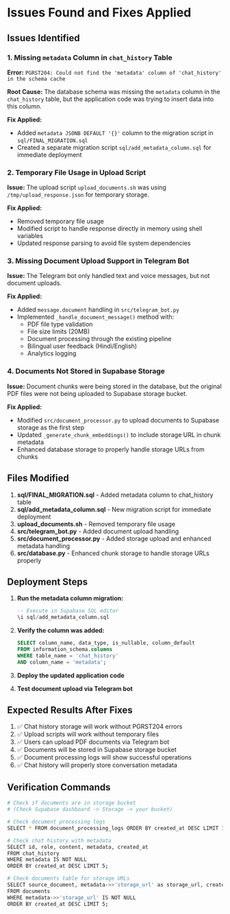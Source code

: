 # Issues Found and Fixes Applied

## Issues Identified

### 1. Missing `metadata` Column in `chat_history` Table
**Error:** `PGRST204: Could not find the 'metadata' column of 'chat_history' in the schema cache`

**Root Cause:** The database schema was missing the `metadata` column in the `chat_history` table, but the application code was trying to insert data into this column.

**Fix Applied:**
- Added `metadata JSONB DEFAULT '{}'` column to the migration script in `sql/FINAL_MIGRATION.sql`
- Created a separate migration script `sql/add_metadata_column.sql` for immediate deployment

### 2. Temporary File Usage in Upload Script
**Issue:** The upload script `upload_documents.sh` was using `/tmp/upload_response.json` for temporary storage.

**Fix Applied:**
- Removed temporary file usage
- Modified script to handle response directly in memory using shell variables
- Updated response parsing to avoid file system dependencies

### 3. Missing Document Upload Support in Telegram Bot
**Issue:** The Telegram bot only handled text and voice messages, but not document uploads.

**Fix Applied:**
- Added `message.document` handling in `src/telegram_bot.py`
- Implemented `_handle_document_message()` method with:
  - PDF file type validation
  - File size limits (20MB)
  - Document processing through the existing pipeline
  - Bilingual user feedback (Hindi/English)
  - Analytics logging

### 4. Documents Not Stored in Supabase Storage
**Issue:** Document chunks were being stored in the database, but the original PDF files were not being uploaded to Supabase storage bucket.

**Fix Applied:**
- Modified `src/document_processor.py` to upload documents to Supabase storage as the first step
- Updated `_generate_chunk_embeddings()` to include storage URL in chunk metadata
- Enhanced database storage to properly handle storage URLs from chunks

## Files Modified

1. **sql/FINAL_MIGRATION.sql** - Added metadata column to chat_history table
2. **sql/add_metadata_column.sql** - New migration script for immediate deployment
3. **upload_documents.sh** - Removed temporary file usage
4. **src/telegram_bot.py** - Added document upload handling
5. **src/document_processor.py** - Added storage upload and enhanced metadata handling
6. **src/database.py** - Enhanced chunk storage to handle storage URLs properly

## Deployment Steps

1. **Run the metadata column migration:**
   ```sql
   -- Execute in Supabase SQL editor
   \i sql/add_metadata_column.sql
   ```

2. **Verify the column was added:**
   ```sql
   SELECT column_name, data_type, is_nullable, column_default 
   FROM information_schema.columns 
   WHERE table_name = 'chat_history' 
   AND column_name = 'metadata';
   ```

3. **Deploy the updated application code**

4. **Test document upload via Telegram bot**

## Expected Results After Fixes

1. ✅ Chat history storage will work without PGRST204 errors
2. ✅ Upload scripts will work without temporary files
3. ✅ Users can upload PDF documents via Telegram bot
4. ✅ Documents will be stored in Supabase storage bucket
5. ✅ Document processing logs will show successful operations
6. ✅ Chat history will properly store conversation metadata

## Verification Commands

```bash
# Check if documents are in storage bucket
# (Check Supabase dashboard -> Storage -> your bucket)

# Check document processing logs
SELECT * FROM document_processing_logs ORDER BY created_at DESC LIMIT 10;

# Check chat history with metadata
SELECT id, role, content, metadata, created_at 
FROM chat_history 
WHERE metadata IS NOT NULL 
ORDER BY created_at DESC LIMIT 5;

# Check documents table for storage URLs
SELECT source_document, metadata->>'storage_url' as storage_url, created_at 
FROM documents 
WHERE metadata->>'storage_url' IS NOT NULL 
ORDER BY created_at DESC LIMIT 5;
```
